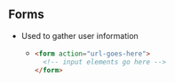 ## Forms

* Used to gather user information
    * ``` html
      <form action="url-goes-here">
        <!-- input elements go here -->
      </form>
      ```
